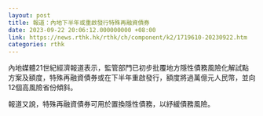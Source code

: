 ```yaml
---
layout: post
title: 報道：內地下半年或重啟發行特殊再融資債券
date: 2023-09-22 20:06:12.000000000 +08:00
link: https://news.rthk.hk/rthk/ch/component/k2/1719610-20230922.htm
categories: rthk
---
```


內地媒體21世紀經濟報道表示，監管部門已初步批覆地方隱性債務風險化解試點方案及額度，特殊再融資債券或在下半年重啟發行，額度將過萬億元人民幣，並向12個高風險省份傾斜。

報道又說，特殊再融資債券可用於置換隱性債務，以紓緩債務風險。
